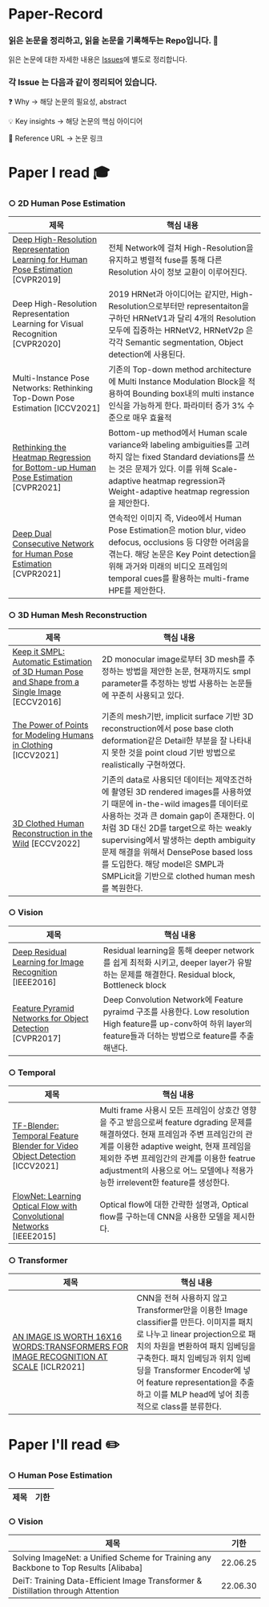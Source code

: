 # Paper-Record

### 읽은 논문을 정리하고, 읽을 논문을 기록해두는 Repo입니다. 📖

읽은 논문에 대한 자세한 내용은 [Issues](https://github.com/Songinpyo/Paper-Record/issues)에 별도로 정리합니다.

### 각 Issue 는 다음과 같이 정리되어 있습니다.
❓ Why → 해당 논문의 필요성, abstract

💡 Key insights → 해당 논문의 핵심 아이디어

🔗 Reference URL → 논문 링크

# Paper I read 🎓

### ○ 2D Human Pose Estimation
|제목|핵심 내용|
|------|---|
|[Deep High-Resolution Representation Learning for Human Pose Estimation](https://github.com/Songinpyo/Paper-Record/issues/2) [CVPR2019]|전체 Network에 걸쳐 High-Resolution을 유지하고 병렬적 fuse를 통해 다른 Resolution 사이 정보 교환이 이루어진다.|
|Deep High-Resolution Representation Learning for Visual Recognition [CVPR2020]|2019 HRNet과 아이디어는 같지만, High-Resolution으로부터만 representaiton을 구하던 HRNetV1과 달리 4개의 Resolution 모두에 집중하는 HRNetV2, HRNetV2p 은 각각 Semantic segmentation, Object detection에 사용된다.|
|Multi-Instance Pose Networks: Rethinking Top-Down Pose Estimation [ICCV2021]|기존의 Top-down method architecture에 Multi Instance Modulation Block을 적용하여 Bounding box내의 multi instance 인식을 가능하게 한다. 파라미터 증가 3% 수준으로 매우 효율적|
|[Rethinking the Heatmap Regression for Bottom-up Human Pose Estimation](https://github.com/Songinpyo/Paper-Record/issues/1) [CVPR2021]|Bottom-up method에서 Human scale variance와 labeling ambiguities를 고려하지 않는 fixed Standard deviations를 쓰는 것은 문제가 있다. 이를 위해 Scale-adaptive heatmap regression과 Weight-adaptive heatmap regression을 제안한다.|
|[Deep Dual Consecutive Network for Human Pose Estimation](https://github.com/Songinpyo/Paper-Record/issues/3) [CVPR2021]|연속적인 이미지 즉, Video에서 Human Pose Estimation은 motion blur, video defocus, occlusions 등 다양한 어려움을 겪는다. 해당 논문은 Key Point detection을 위해 과거와 미래의 비디오 프레임의 temporal cues를 활용하는 multi-frame HPE를 제안한다.|

### ○ 3D Human Mesh Reconstruction
|제목|핵심 내용|
|------|---|
|[Keep it SMPL: Automatic Estimation of 3D Human Pose and Shape from a Single Image](https://github.com/Songinpyo/Paper-Record/issues/10) [ECCV2016]|2D monocular image로부터 3D mesh를 추정하는 방법을 제안한 논문, 현재까지도 smpl parameter를 추정하는 방법 사용하는 논문들에 꾸준히 사용되고 있다.|
|[The Power of Points for Modeling Humans in Clothing](https://github.com/Songinpyo/Paper-Record/issues/11) [ICCV2021]|기존의 mesh기반, implicit surface 기반 3D reconstruction에서 pose base cloth deformation같은 Detail한 부분을 잘 나타내지 못한 것을 point cloud 기반 방법으로 realistically 구현하였다.|
|[3D Clothed Human Reconstruction in the Wild](https://github.com/Songinpyo/Paper-Record/issues/12) [ECCV2022]|기존의 data로 사용되던 데이터는 제약조건하에 촬영된 3D rendered images를 사용하였기 때문에 in-the-wild images를 데이터로 사용하는 것과 큰 domain gap이 존재한다. 이처럼 3D 대신 2D를 target으로 하는 weakly supervising에서 발생하는 depth ambiguity 문제 해결을 위해서 DensePose based loss를 도입한다. 해당 model은 SMPL과 SMPLicit을 기반으로 clothed human mesh를 복원한다.|

### ○ Vision
|제목|핵심 내용|
|------|---|
|[Deep Residual Learning for Image Recognition](https://github.com/Songinpyo/Paper-Record/issues/4) [IEEE2016]|Residual learning을 통해 deeper network를 쉽게 최적화 시키고, deeper layer가 유발하는 문제를 해결한다. Residual block, Bottleneck block|
|[Feature Pyramid Networks for Object Detection](https://github.com/Songinpyo/Paper-Record/issues/5) [CVPR2017]|Deep Convolution Network에 Feature pyraimd 구조를 사용한다. Low resolution High feature를 up-conv하여 하위 layer의 feature들과 더하는 방법으로 feature를 추출해낸다.|

### ○ Temporal
|제목|핵심 내용|
|------|---|
|[TF-Blender: Temporal Feature Blender for Video Object Detection](https://github.com/Songinpyo/Paper-Record/issues/9) [ICCV2021]|Multi frame 사용시 모든 프레임이 상호간 영향을 주고 받음으로써 feature dgrading 문제를 해결하였다. 현재 프레임과 주변 프레임간의 관계를 이용한 adaptive weight, 현재 프레임을 제외한 주변 프레임간의 관계를 이용한 featrue adjustment의 사용으로 어느 모델에나 적용가능한 irrelevent한 feature를 생성한다.|
|[FlowNet: Learning Optical Flow with Convolutional Networks](https://github.com/Songinpyo/Paper-Record/issues/8) [IEEE2015]|Optical flow에 대한 간략한 설명과, Optical flow를 구하는데 CNN을 사용한 모델을 제시한다.|

### ○ Transformer
|제목|핵심 내용|
|------|---|
|[AN IMAGE IS WORTH 16X16 WORDS:TRANSFORMERS FOR IMAGE RECOGNITION AT SCALE](https://github.com/Songinpyo/Paper-Record/issues/6) [ICLR2021]|CNN을 전혀 사용하지 않고 Transformer만을 이용한 Image classifier를 만든다. 이미지를 패치로 나누고 linear projection으로 패치의 차원을 변환하여 패치 임베딩을 구축한다. 패치 임베딩과 위치 임베딩을 Transformer Encoder에 넣어 feature representation을 추출하고 이를 MLP head에 넣어 최종적으로 class를 분류한다.|

# Paper I'll read ✏️

### ○ Human Pose Estimation
|제목|기한|
|------|---|

### ○ Vision
|제목|기한|
|------|---|
|Solving ImageNet: a Unified Scheme for Training any Backbone to Top Results [Alibaba]|22.06.25|
|DeiT: Training Data-Efficient Image Transformer & Distillation through Attention|22.06.30|
